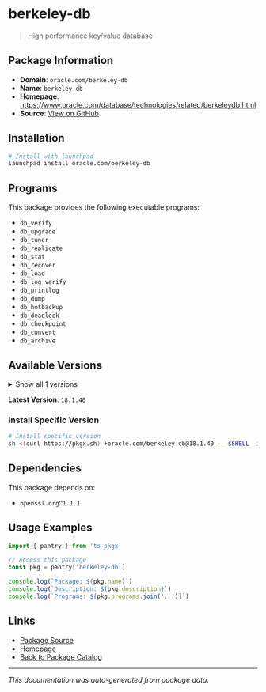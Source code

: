 # berkeley-db

> High performance key/value database

## Package Information

- **Domain**: `oracle.com/berkeley-db`
- **Name**: `berkeley-db`
- **Homepage**: https://www.oracle.com/database/technologies/related/berkeleydb.html
- **Source**: [View on GitHub](https://github.com/pkgxdev/pantry/tree/main/projects/oracle.com/berkeley-db/package.yml)

## Installation

```bash
# Install with launchpad
launchpad install oracle.com/berkeley-db
```

## Programs

This package provides the following executable programs:

- `db_verify`
- `db_upgrade`
- `db_tuner`
- `db_replicate`
- `db_stat`
- `db_recover`
- `db_load`
- `db_log_verify`
- `db_printlog`
- `db_dump`
- `db_hotbackup`
- `db_deadlock`
- `db_checkpoint`
- `db_convert`
- `db_archive`

## Available Versions

<details>
<summary>Show all 1 versions</summary>

- `18.1.40`

</details>

**Latest Version**: `18.1.40`

### Install Specific Version

```bash
# Install specific version
sh <(curl https://pkgx.sh) +oracle.com/berkeley-db@18.1.40 -- $SHELL -i
```

## Dependencies

This package depends on:

- `openssl.org^1.1.1`

## Usage Examples

```typescript
import { pantry } from 'ts-pkgx'

// Access this package
const pkg = pantry['berkeley-db']

console.log(`Package: ${pkg.name}`)
console.log(`Description: ${pkg.description}`)
console.log(`Programs: ${pkg.programs.join(', ')}`)
```

## Links

- [Package Source](https://github.com/pkgxdev/pantry/tree/main/projects/oracle.com/berkeley-db/package.yml)
- [Homepage](https://www.oracle.com/database/technologies/related/berkeleydb.html)
- [Back to Package Catalog](../../../package-catalog.md)

---

*This documentation was auto-generated from package data.*
